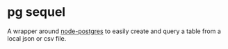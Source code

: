 # pg sequel

A wrapper around [node-postgres](https://github.com/brianc/node-postgres) to easily create and query a table from a local json or csv file.